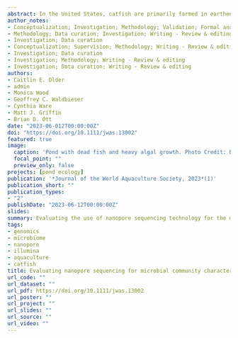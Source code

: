 ```yaml
---
abstract: In the United States, catfish are primarily farmed in earthen ponds, resulting in an aquatic environment influenced both by management practices and natural ecological processes. Profiling pond water microbiota can be useful for understanding what conditions may lead to microbial communities associated with production issues and could inform management practices. The aim of this study was to identify appropriate methods for bacterial community profiling of catfish pond water with nanopore sequencing of the 16S rRNA gene. To this end, two forward primers, two reverse primers, and three different polymerase chain reaction (PCR) cycle numbers were tested on a mock community consisting of aquaculture-relevant bacteria. The optimized protocol was applied to water samples obtained from three experimental catfish ponds sampled in May, June, August, and September 2020. Applying these methods to pond samples allowed for the identification of 1488 genera, primarily within four dominating phyla: Actinobacteriota, Bacteroidota, Cyanobacteria, and Firmicutes. High variation was observed between individual ponds and sampling timepoints; only 18 of the 1488 genera were found in relative abundances ≥1% in all ponds from at least one sampling point. Despite this variation, consistent results could be observed. Samples obtained from the month of September had the highest number of observed genera, and samples from June had the lowest. Overall, these data demonstrated individual ponds represent distinct microcosms composed of unique bacterial communities, although this pond effect was secondary to the influence of sampling month on pond community composition.
author_notes:
- Conceptualization; Investigation; Methodology; Validation; Formal analysis; Data curation; Writing - Original draft; Visualization
- Methodology; Data curation; Investigation; Writing - Review & editing; Visualization
- Investigation; Data curation
- Conceptualization; Supervision; Methodology; Writing - Review & editing
- Investigation; Data curation
- Investigation; Methodology; Writing - Review & editing
- Investigation; Data curation; Writing - Review & editing
authors:
- Caitlin E. Older
- admin
- Monica Wood
- Geoffrey C. Waldbieser
- Cynthia Ware
- Matt J. Griffin
- Brian D. Ott
date: "2023-06-012T00:00:00Z"
doi: "https://doi.org/10.1111/jwas.13002"
featured: true
image:
  caption: 'Pond with dead fish and heavy algal growth. Photo Credit: Bradley Richardson.'
  focal_point: ""
  preview_only: false
projects: [pond ecology]
publication: '*Journal of the World Aquaculture Society, 2023*(1)'
publication_short: ""
publication_types:
- "2"
publishDate: "2023-06-12T00:00:00Z"
slides: 
summary: Evaluating the use of nanopore sequencing technology for the microbial characterization of catfish aquaculture pond water, with implications for water quality and disease management.
tags:
- genomics
- microbiome
- nanopore
- illumina
- aquaculture
- catfish
title: Evaluating nanopore sequencing for microbial community characterization in catfish pond water
url_code: ""
url_dataset: ""
url_pdf: https://doi.org/10.1111/jwas.13002
url_poster: ""
url_project: ""
url_slides: ""
url_source: ""
url_video: ""
---
```

